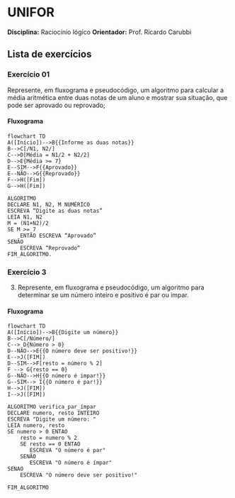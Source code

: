 # UNIFOR
**Disciplina:** Raciocínio lógico
**Orientador:** Prof. Ricardo Carubbi

## Lista de exercícios


### Exercício 01
Represente, em fluxograma e pseudocódigo, um algoritmo para calcular a média aritmética entre duas notas de um aluno e mostrar sua situação, que pode ser aprovado ou reprovado;
#### Fluxograma

```mermaid
flowchart TD
A([Início])-->B{{Informe as duas notas}}
B-->C[/N1, N2/]
C-->D[Média = N1/2 + N2/2]
D-->E{Média >= 7}
E--SIM-->F{{Aprovado}}
E--NÃO-->G{{Reprovado}}
F-->H([Fim])
G-->H([Fim])
```

```
ALGORITMO
DECLARE N1, N2, M NUMÉRICO 
ESCREVA “Digite as duas notas” 
LEIA N1, N2 
M = (N1+N2)/2
SE M >= 7
	ENTÃO ESCREVA “Aprovado” 
SENÃO  
	ESCREVA “Reprovado“ 
FIM_ALGORITMO.
```

### Exercício 3

3) Represente, em fluxograma e pseudocódigo, um algoritmo para determinar se um número inteiro e positivo é par ou impar.

#### Fluxograma

```mermaid
flowchart TD
A([Início])-->B{{Digite um número}}
B-->C[/Número/]
C--> D{Número > 0}
D--NÃO-->E{{O número deve ser positivo!}}
E-->J([FIM])
D--SIM-->F[resto = número % 2]
F --> G{resto == 0}
G--NÃO-->H{{O número é impar!}}
G--SIM--> I{{O número é par!}}
H-->J([FIM])
I-->J([FIM])
```
```
ALGORITMO verifica_par_ímpar
DECLARE numero, resto INTEIRO
ESCREVA "Digite um número: "
LEIA numero, resto
SE numero > 0 ENTAO
    resto = numero % 2
    SE resto == 0 ENTAO
       ESCREVA "O número é par"
    SENÃO 
       ESCREVA "O número é ímpar"
SENAO 
    ESCREVA "O número deve ser positivo!"
 
FIM_ALGORITMO

```


